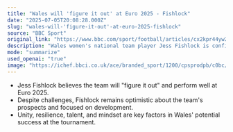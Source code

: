 ```yaml
---
title: "Wales will 'figure it out' at Euro 2025 - Fishlock"
date: "2025-07-05T20:08:28.000Z"
slug: "wales-will-'figure-it-out'-at-euro-2025-fishlock"
source: "BBC Sport"
original_link: "https://www.bbc.com/sport/football/articles/cx2kpr44yw2o"
description: "Wales women's national team player Jess Fishlock is confident that the team will excel at Euro 2025, believing they will 'figure it out' despite challenges. She remains optimistic about the team's prospects and is focused on their development. Fishlock emphasizes the importance of unity, resilience, talent, and mindset as key factors that could lead to Wales' success at the tournament."
mode: "summarize"
used_openai: "true"
image: "https://ichef.bbci.co.uk/ace/branded_sport/1200/cpsprodpb/c0bc/live/42950390-59da-11f0-b5c5-012c5796682d.jpg"
---
```


- Jess Fishlock believes the team will "figure it out" and perform well at Euro 2025.
- Despite challenges, Fishlock remains optimistic about the team's prospects and focused on development.
- Unity, resilience, talent, and mindset are key factors in Wales' potential success at the tournament.